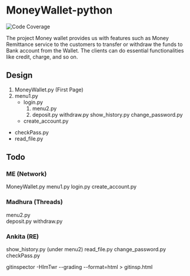 # MoneyWallet-python

![Code Coverage](https://github.com/99002623/MoneyWallet-python/workflows/Code%20Coverage/badge.svg)


The project Money wallet provides us with features such as Money Remittance service to the customers to transfer or withdraw the funds to Bank account from the Wallet. The clients can do essential functionalities like credit, charge, and so on.

## Design 
1. MoneyWallet.py (First Page)
2. menu1.py
    * login.py 
        1. menu2.py    
        2. deposit.py  withdraw.py  show_history.py change_password.py 
    * create_account.py 
* checkPass.py 
* read_file.py

## Todo

### ME (Network)
MoneyWallet.py
menu1.py
login.py 
create_account.py

### Madhura (Threads)
menu2.py    
deposit.py  withdraw.py 

### Ankita (RE)
show_history.py (under menu2)
read_file.py
change_password.py 
checkPass.py 

gitinspector -HlmTwr --grading --format=html > gitinsp.html

